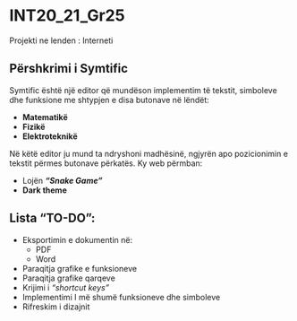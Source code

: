 # INT20_21_Gr25
Projekti ne lenden : Interneti 

## Përshkrimi i Symtific

Symtific është një editor që mundëson implementim të tekstit, simboleve dhe funksione me shtypjen e disa butonave në lëndët:

* **Matematikë**
* **Fizikë**
* **Elektroteknikë**

Në këtë editor ju mund ta ndryshoni madhësinë, ngjyrën apo pozicionimin e tekstit përmes butonave përkatës.
Ky web përmban:
*	Lojën _**“Snake Game”**_
*	**Dark theme**

## __Lista “TO-DO”:__

* Eksportimin e dokumentin në:
  * PDF
  * Word
*	Paraqitja grafike e funksioneve
*	Paraqitja grafike qarqeve
*	Krijimi i _“shortcut keys”_
*	Implementimi I më shumë funksioneve dhe simboleve
*	Rifreskim i dizajnit
